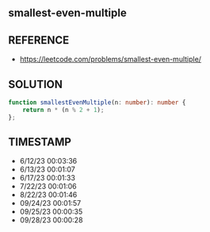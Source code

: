 ## smallest-even-multiple

## REFERENCE

- https://leetcode.com/problems/smallest-even-multiple/

## SOLUTION

``` Typescript
function smallestEvenMultiple(n: number): number {
    return n * (n % 2 + 1);
};
```

## TIMESTAMP

- 6/12/23 00:03:36
- 6/13/23 00:01:07
- 6/17/23 00:01:33
- 7/22/23 00:01:06
- 8/22/23 00:01:46
- 09/24/23 00:01:57
- 09/25/23 00:00:35
- 09/28/23 00:00:28
